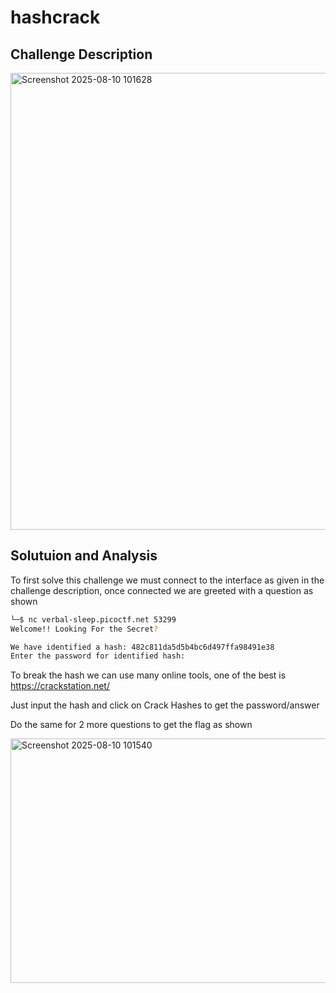 # hashcrack 

## Challenge Description 

<img width="660" height="731" alt="Screenshot 2025-08-10 101628" src="https://github.com/user-attachments/assets/eceffb34-1c44-4a11-94ac-d738f22d41de" />

## Solutuion and Analysis 

To first solve this challenge we must connect to the interface as given in the challenge description, once connected we are greeted with a question as shown 

```bash
└─$ nc verbal-sleep.picoctf.net 53299
Welcome!! Looking For the Secret?

We have identified a hash: 482c811da5d5b4bc6d497ffa98491e38
Enter the password for identified hash:
```

To break the hash we can use many online tools, one of the best is https://crackstation.net/

Just input the hash and click on Crack Hashes to get the password/answer 

Do the same for 2 more questions to get the flag as shown 

<img width="806" height="391" alt="Screenshot 2025-08-10 101540" src="https://github.com/user-attachments/assets/c5d9b2f8-5f6b-4637-9162-5bcb9ffe304b" />
